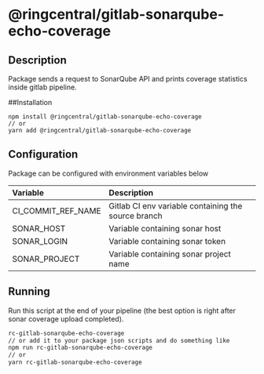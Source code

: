 # @ringcentral/gitlab-sonarqube-echo-coverage
## Description
Package sends a request to SonarQube API and prints coverage statistics inside gitlab pipeline.

##Installation
```
npm install @ringcentral/gitlab-sonarqube-echo-coverage
// or
yarn add @ringcentral/gitlab-sonarqube-echo-coverage
```

## Configuration
Package can be configured with environment variables below

| Variable           | Description                                         |
|:-------------------|:----------------------------------------------------|
| CI_COMMIT_REF_NAME | Gitlab CI env variable containing the source branch |
| SONAR_HOST         | Variable containing sonar host                      |
| SONAR_LOGIN        | Variable containing sonar token                     |
| SONAR_PROJECT      | Variable containing sonar project name              |

## Running
Run this script at the end of your pipeline (the best option is right after sonar coverage upload completed).
```bash
rc-gitlab-sonarqube-echo-coverage
// or add it to your package json scripts and do something like
npm run rc-gitlab-sonarqube-echo-coverage
// or
yarn rc-gitlab-sonarqube-echo-coverage
```
